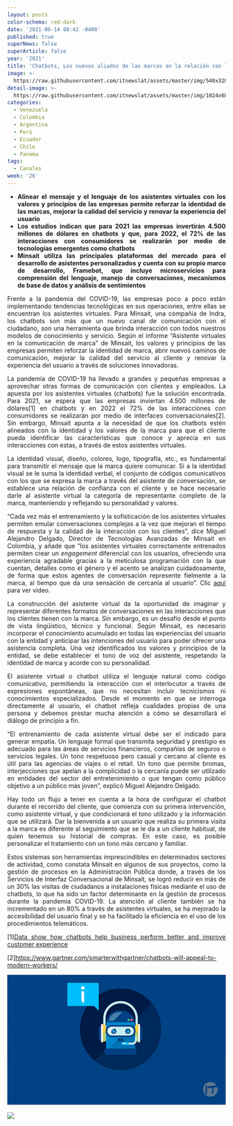 ```yaml
---
layout: posts
color-schema: red-dark
date: '2021-06-14 08:42 -0400'
published: true
superNews: false
superArticle: false
year: '2021'
title: 'Chatbots, Los nuevos aliados de las marcas en la relación con los usuarios'
image: >-
  https://raw.githubusercontent.com/itnewslat/assets/master/img/540x320/chatbot-p.jpg
detail-image: >-
  https://raw.githubusercontent.com/itnewslat/assets/master/img/1024x680/chatbot-g.jpg
categories:
  - Venezuela
  - Colombia
  - Argentina
  - Perú
  - Ecuador
  - Chile
  - Panama
tags:
  - Canales
week: '26'
---
```

<ul style="text-align: justify;">
	<li><strong>Alinear el mensaje y el lenguaje de los asistentes virtuales con los valores y principios de las empresas permite reforzar la identidad de las marcas, mejorar la calidad del servicio y renovar la experiencia del usuario</strong></li>
	<li><strong>Los estudios indican que para 2021 las empresas invertirán 4.500 millones de dólares en chatbots y que, para 2022, el 72% de las interacciones con consumidores se realizarán por medio de tecnologías emergentes como chatbots</strong></li>
	<li><strong>Minsait utiliza las principales plataformas del mercado para el desarrollo de asistentes personalizados y cuenta con su propio marco de desarrollo, Framebot, que incluye microservicios para comprensión del lenguaje, manejo de conversaciones, mecanismos de base de datos y análisis de sentimientos</strong></li>
</ul>
<p style="text-align: justify;">Frente a la pandemia del COVID-19, las empresas poco a poco están implementando tendencias tecnológicas en sus operaciones, entre ellas se encuentran los asistentes virtuales. Para Minsait, una compañía de Indra, los chatbots son más que un nuevo canal de comunicación con el ciudadano, son una herramienta que brinda interacción con todos nuestros modelos de conocimiento y servicio. Según el informe “Asistente virtuales en la comunicación de marca” de Minsait, los valores y principios de las empresas permiten reforzar la identidad de marca, abrir nuevos caminos de comunicación, mejorar la calidad del servicio al cliente y renovar la experiencia del usuario a través de soluciones innovadoras.</p>
<p style="text-align: justify;">La pandemia de COVID-19 ha llevado a grandes y pequeñas empresas a aprovechar otras formas de comunicación con clientes y empleados. La apuesta por los asistentes virtuales (chatbots) fue la solución encontrada. Para 2021, se espera que las empresas inviertan 4.500 millones de dólares[1] en chatbots y en 2022 el 72% de las interacciones con consumidores se realizarán por medio de interfaces conversacionales[2]. Sin embargo, Minsait apunta a la necesidad de que los chatbots estén alineados con la identidad y los valores de la marca para que el cliente pueda identificar las características que conoce y aprecia en sus interacciones con estas, a través de estos asistentes virtuales.</p>
<p style="text-align: justify;">La identidad visual, diseño, colores, logo, tipografía, etc., es fundamental para transmitir el mensaje que la marca quiere comunicar. Si a la identidad visual se le suma la identidad verbal, el conjunto de códigos comunicativos con los que se expresa la marca a través del asistente de conversación, se establece una relación de confianza con el cliente y se hace necesario darle al asistente virtual la categoría de representante completo de la marca, manteniendo y reflejando su personalidad y valores.</p>
<p style="text-align: justify;">“Cada vez más el entrenamiento y la sofisticación de los asistentes virtuales permiten emular conversaciones complejas a la vez que mejoran el tiempo de respuesta y la calidad de la interacción con los clientes”, dice Miguel Alejandro Delgado, Director de Tecnologías Avanzadas de Minsait en Colombia, y añade que “los asistentes virtuales correctamente entrenados permiten crear un <em>engagement</em> diferencial con los usuarios, ofreciendo una experiencia agradable gracias a la meticulosa programación con la que cuentan, detalles como el género y el acento se analizan cuidadosamente, de forma que estos agentes de conversación represente fielmente a la marca, al tiempo que da una sensación de cercanía al usuario”. Clic <a href="https://drive.google.com/file/d/1bTC18XZZypqOdDvSOeWgRtUABujNAtDM/view?usp=sharing">aquí</a> para ver video.</p>
<p style="text-align: justify;">La construcción del asistente virtual da la oportunidad de imaginar y representar diferentes formatos de conversaciones en las interacciones que los clientes tienen con la marca. Sin embargo, es un desafío desde el punto de vista lingüístico, técnico y funcional. Según Minsait, es necesario incorporar el conocimiento acumulado en todas las experiencias del usuario con la entidad y anticipar las intenciones del usuario para poder ofrecer una asistencia completa. Una vez identificados los valores y principios de la entidad, se debe establecer el tono de voz del asistente, respetando la identidad de marca y acorde con su personalidad.</p>
<p style="text-align: justify;">El asistente virtual o chatbot utiliza el lenguaje natural como código comunicativo, permitiendo la interacción con el interlocutor a través de expresiones espontáneas, que no necesitan incluir tecnicismos ni conocimientos especializados. Desde el momento en que se interroga directamente al usuario, el chatbot refleja cualidades propias de una persona y debemos prestar mucha atención a cómo se desarrollará el diálogo de principio a fin.</p>
<p style="text-align: justify;">“El entrenamiento de cada asistente virtual debe ser el indicado para generar empatía. Un lenguaje formal que transmita seguridad y prestigio es adecuado para las áreas de servicios financieros, compañías de seguros o servicios legales. Un tono respetuoso pero casual y cercano al cliente es útil para las agencias de viajes o el retail. Un tono que permite bromas, interjecciones que apelan a la complicidad o la cercanía puede ser utilizado en entidades del sector del entretenimiento o que tengan como público objetivo a un público más joven”, explicó Miguel Alejandro Delgado.</p>
<p style="text-align: justify;">Hay todo un flujo a tener en cuenta a la hora de configurar el chatbot durante el recorrido del cliente, que comienza con su primera intervención, como asistente virtual, y que condicionará el tono utilizado y la información que se utilizará. Dar la bienvenida a un usuario que realiza su primera visita a la marca es diferente al seguimiento que se le da a un cliente habitual, de quien tenemos su historial de compras. En este caso, es posible personalizar el tratamiento con un tono más cercano y familiar.</p>
<p style="text-align: justify;">Estos sistemas son herramientas imprescindibles en determinados sectores de actividad, como constata Minsait en algunos de sus proyectos, como la gestión de procesos en la Administración Pública donde, a través de los Servicios de Interfaz Conversacional de Minsait, se logró reducir en más de un 30% las visitas de ciudadanos a instalaciones físicas mediante el uso de chatbots, lo que ha sido un factor determinante en la gestión de procesos durante la pandemia COVID-19. La atención al cliente también se ha incrementado en un 80% a través de asistentes virtuales, se ha mejorado la accesibilidad del usuario final y se ha facilitado la eficiencia en el uso de los procedimientos telemáticos.</p>
<p style="text-align: justify;">[1]<a href="https://opusresearch.net/wordpress/2018/12/03/data-shows-how-chatbots-help-businesses-perform-better-and-improve-customer-experience/">Data show how chatbots help business perform better and improve customer experience</a></p>
<p style="text-align: justify;">[2]<a href="https://www.gartner.com/smarterwithgartner/chatbots-will-appeal-to-modern-workers/">https://www.gartner.com/smarterwithgartner/chatbots-will-appeal-to-modern-workers/</a>
</p>

![](https://raw.githubusercontent.com/itnewslat/assets/master/img/540x320/chatbot-p.jpg)

<img src="https://tracker.metricool.com/c3po.jpg?hash=56f88a41e39ab42c063cc51676587a04"/>